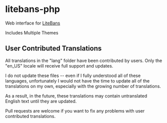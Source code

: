 litebans-php
===========

Web interface for [LiteBans](https://www.spigotmc.org/resources/litebans.3715/)

Includes Multiple Themes

## User Contributed Translations
All translations in the "lang" folder have been contributed by users. Only the "en_US" locale will receive full support and updates.

I do not update these files -- even if I fully understood all of these languages, unfortunately I would not have the time to update all of the translations on my own, especially with the growing number of translations.

As a result, in the future, these translations may contain untranslated English text until they are updated.

Pull requests are welcome if you want to fix any problems with user contributed translations.
